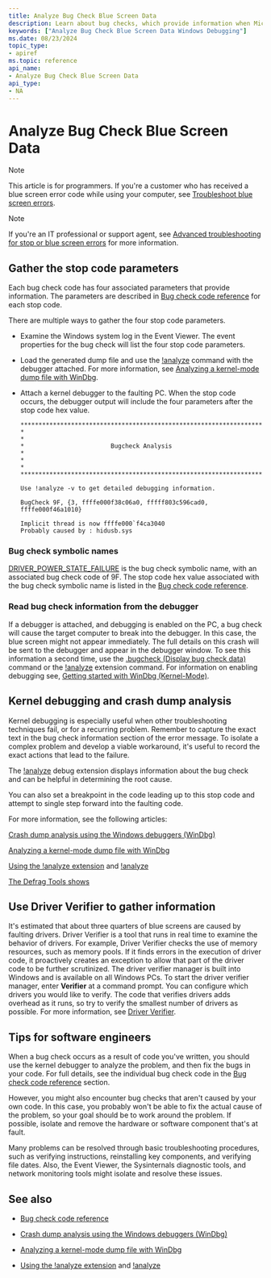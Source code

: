 ```yaml
---
title: Analyze Bug Check Blue Screen Data
description: Learn about bug checks, which provide information when Microsoft Windows encounters a condition that compromises safe system operation and the system halts.
keywords: ["Analyze Bug Check Blue Screen Data Windows Debugging"]
ms.date: 08/23/2024
topic_type:
- apiref
ms.topic: reference
api_name:
- Analyze Bug Check Blue Screen Data
api_type:
- NA
---
```


# Analyze Bug Check Blue Screen Data

> [!NOTE]
> This article is for programmers. If you're a customer who has received a blue screen error code while using your computer, see [Troubleshoot blue screen errors](https://support.microsoft.com/help/14238/windows-10-troubleshoot-blue-screen-errors).

> [!NOTE]
> If you're an IT professional or support agent, see [Advanced troubleshooting for stop or blue screen errors](https://support.microsoft.com/help/3106831/) for more information.

## Gather the stop code parameters

Each bug check code has four associated parameters that provide information. The parameters are described in [Bug check code reference](bug-check-code-reference2.md) for each stop code.

There are multiple ways to gather the four stop code parameters.

- Examine the Windows system log in the Event Viewer. The event properties for the bug check will list the four stop code parameters. 

- Load the generated dump file and use the [!analyze](../debuggercmds/-analyze.md) command with the debugger attached. For more information, see [Analyzing a kernel-mode dump file with WinDbg](analyzing-a-kernel-mode-dump-file-with-windbg.md).

- Attach a kernel debugger to the faulting PC. When the stop code occurs, the debugger output will include the four parameters after the stop code hex value.

    ```dbgcmd
    *******************************************************************************
    *                                                                             *
    *                        Bugcheck Analysis                                    *
    *                                                                             *
    *******************************************************************************

    Use !analyze -v to get detailed debugging information.

    BugCheck 9F, {3, ffffe000f38c06a0, fffff803c596cad0, ffffe000f46a1010}

    Implicit thread is now ffffe000`f4ca3040
    Probably caused by : hidusb.sys
    ```

### Bug check symbolic names

[DRIVER_POWER_STATE_FAILURE](bug-check-0x9f--driver-power-state-failure.md) is the bug check symbolic name, with an associated bug check code of 9F. The stop code hex value associated with the bug check symbolic name is listed in the [Bug check code reference](bug-check-code-reference2.md).

### Read bug check information from the debugger

If a debugger is attached, and debugging is enabled on the PC, a bug check will cause the target computer to break into the debugger. In this case, the blue screen might not appear immediately. The full details on this crash will be sent to the debugger and appear in the debugger window. To see this information a second time, use the [.bugcheck (Display bug check data)](../debuggercmds/-bugcheck--display-bug-check-data-.md) command or the [!analyze](../debuggercmds/-analyze.md) extension command. For information on enabling debugging see, [Getting started with WinDbg (Kernel-Mode)](getting-started-with-windbg--kernel-mode-.md).

## Kernel debugging and crash dump analysis

Kernel debugging is especially useful when other troubleshooting techniques fail, or for a recurring problem. Remember to capture the exact text in the bug check information section of the error message. To isolate a complex problem and develop a viable workaround, it's useful to record the exact actions that lead to the failure.

The [!analyze](../debuggercmds/-analyze.md) debug extension displays information about the bug check and can be helpful in determining the root cause.

You can also set a breakpoint in the code leading up to this stop code and attempt to single step forward into the faulting code.

For more information, see the following articles:

[Crash dump analysis using the Windows debuggers (WinDbg)](crash-dump-files.md)

[Analyzing a kernel-mode dump file with WinDbg](analyzing-a-kernel-mode-dump-file-with-windbg.md)

[Using the !analyze extension](using-the--analyze-extension.md) and [!analyze](../debuggercmds/-analyze.md)

[The Defrag Tools shows](/shows/defrag-tools/)

## Use Driver Verifier to gather information

It's estimated that about three quarters of blue screens are caused by faulting drivers. Driver Verifier is a tool that runs in real time to examine the behavior of drivers. For example, Driver Verifier checks the use of memory resources, such as memory pools. If it finds errors in the execution of driver code, it proactively creates an exception to allow that part of the driver code to be further scrutinized. The driver verifier manager is built into Windows and is available on all Windows PCs. To start the driver verifier manager, enter **Verifier** at a command prompt. You can configure which drivers you would like to verify. The code that verifies drivers adds overhead as it runs, so try to verify the smallest number of drivers as possible. For more information, see [Driver Verifier](../devtest/driver-verifier.md).

## Tips for software engineers

When a bug check occurs as a result of code you've written, you should use the kernel debugger to analyze the problem, and then fix the bugs in your code. For full details, see the individual bug check code in the [Bug check code reference](bug-check-code-reference2.md) section.

However, you might also encounter bug checks that aren't caused by your own code. In this case, you probably won't be able to fix the actual cause of the problem, so your goal should be to work around the problem. If possible, isolate and remove the hardware or software component that's at fault.

Many problems can be resolved through basic troubleshooting procedures, such as verifying instructions, reinstalling key components, and verifying file dates. Also, the Event Viewer, the Sysinternals diagnostic tools, and network monitoring tools might isolate and resolve these issues.

## See also

- [Bug check code reference](bug-check-code-reference2.md)

- [Crash dump analysis using the Windows debuggers (WinDbg)](crash-dump-files.md)

- [Analyzing a kernel-mode dump file with WinDbg](analyzing-a-kernel-mode-dump-file-with-windbg.md)

- [Using the !analyze extension](using-the--analyze-extension.md) and [!analyze](../debuggercmds/-analyze.md)
